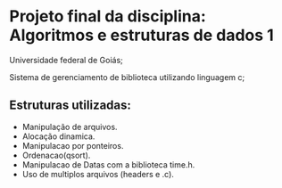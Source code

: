 # Projeto final da disciplina: Algoritmos e estruturas de dados 1
Universidade federal de Goiás;


Sistema de gerenciamento de biblioteca utilizando linguagem c;

## Estruturas utilizadas:
- Manipulação de arquivos.
- Alocação dinamica.
- Manipulacao por ponteiros.
- Ordenacao(qsort).
- Manipulacao de Datas com a biblioteca time.h.
- Uso de multiplos arquivos (headers e .c).


